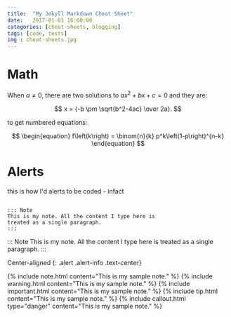 ```yaml
---
title:  "My Jekyll Markdown Cheat Sheet"
date:   2017-01-01 16:00:00
categories: [cheat-sheets, blogging]
tags: [code, tests]
img : cheat-sheets.jpg
---
```


# Math


When $a \ne 0$, there are two solutions to $ax^2 + bx + c = 0$ and they are:

$$ x = {-b \pm \sqrt{b^2-4ac} \over 2a}. $$

to get numbered equations:

$$ \begin{equation} 
  f\left(k\right) = \binom{n}{k} p^k\left(1-p\right)^{n-k}
\end{equation} $$

# Alerts	

this is how I'd alerts to be coded - infact

<code>
::: Note 
This is my note. All the content I type here is 
treated as a single paragraph.
:::
</code>

::: Note 
This is my note. All the content I type here is 
treated as a single paragraph.
:::

Center-aligned
{: .alert .alert-info .text-center}


{% include note.html content="This is my sample note." %}
{% include warning.html content="This is my sample note." %}
{% include important.html content="This is my sample note." %}
{% include tip.html content="This is my sample note." %}
{% include callout.html type="danger" content="This is my sample note." %}

